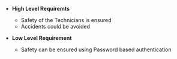 - **High Level Requiremts**
  - Safety of the Technicians is ensured
  - Accidents could be avoided

- **Low Level Requirement**
   - Safety can be ensured using Password based authentication
    


